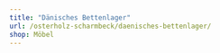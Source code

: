 ```yaml
---
title: "Dänisches Bettenlager"
url: /osterholz-scharmbeck/daenisches-bettenlager/
shop: Möbel
---
```

